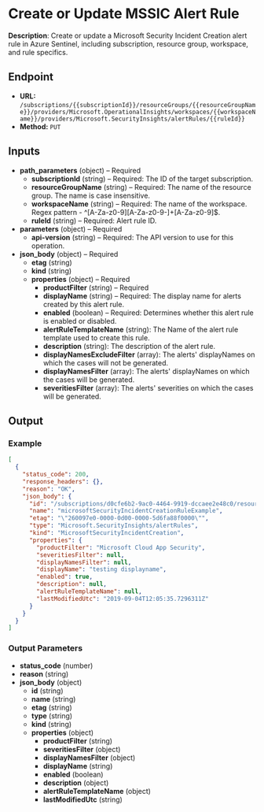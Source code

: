 # Create or Update MSSIC Alert Rule

**Description**: Create or update a Microsoft Security Incident Creation alert rule in Azure Sentinel, including subscription, resource group, workspace, and rule specifics.

## Endpoint

- **URL:** `/subscriptions/{{subscriptionId}}/resourceGroups/{{resourceGroupName}}/providers/Microsoft.OperationalInsights/workspaces/{{workspaceName}}/providers/Microsoft.SecurityInsights/alertRules/{{ruleId}}`
- **Method:** `PUT`
## Inputs

- **path_parameters** (object) – Required
  - **subscriptionId** (string) – Required: The ID of the target subscription.
  - **resourceGroupName** (string) – Required: The name of the resource group. The name is case insensitive.
  - **workspaceName** (string) – Required: The name of the workspace. Regex pattern - ^[A-Za-z0-9][A-Za-z0-9-]+[A-Za-z0-9]$.
  - **ruleId** (string) – Required: Alert rule ID.
- **parameters** (object) – Required
  - **api-version** (string) – Required: The API version to use for this operation.
- **json_body** (object) – Required
  - **etag** (string)
  - **kind** (string)
  - **properties** (object) – Required
    - **productFilter** (string) – Required
    - **displayName** (string) – Required: The display name for alerts created by this alert rule.
    - **enabled** (boolean) – Required: Determines whether this alert rule is enabled or disabled.
    - **alertRuleTemplateName** (string): The Name of the alert rule template used to create this rule.
    - **description** (string): The description of the alert rule.
    - **displayNamesExcludeFilter** (array): The alerts' displayNames on which the cases will not be generated.
    - **displayNamesFilter** (array): The alerts' displayNames on which the cases will be generated.
    - **severitiesFilter** (array): The alerts' severities on which the cases will be generated.
## Output

### Example

```json
[
  {
    "status_code": 200,
    "response_headers": {},
    "reason": "OK",
    "json_body": {
      "id": "/subscriptions/d0cfe6b2-9ac0-4464-9919-dccaee2e48c0/resourceGroups/myRg/providers/Microsoft.OperationalInsights/workspaces/myWorkspace/providers/Microsoft.SecurityInsights/alertRules/microsoftSecurityIncidentCreationRuleExample",
      "name": "microsoftSecurityIncidentCreationRuleExample",
      "etag": "\"260097e0-0000-0d00-0000-5d6fa88f0000\"",
      "type": "Microsoft.SecurityInsights/alertRules",
      "kind": "MicrosoftSecurityIncidentCreation",
      "properties": {
        "productFilter": "Microsoft Cloud App Security",
        "severitiesFilter": null,
        "displayNamesFilter": null,
        "displayName": "testing displayname",
        "enabled": true,
        "description": null,
        "alertRuleTemplateName": null,
        "lastModifiedUtc": "2019-09-04T12:05:35.7296311Z"
      }
    }
  }
]
```
### Output Parameters

- **status_code** (number)
- **reason** (string)
- **json_body** (object)
  - **id** (string)
  - **name** (string)
  - **etag** (string)
  - **type** (string)
  - **kind** (string)
  - **properties** (object)
    - **productFilter** (string)
    - **severitiesFilter** (object)
    - **displayNamesFilter** (object)
    - **displayName** (string)
    - **enabled** (boolean)
    - **description** (object)
    - **alertRuleTemplateName** (object)
    - **lastModifiedUtc** (string)